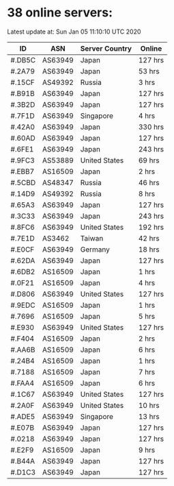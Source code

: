 # 38 online servers:

Latest update at: Sun Jan 05 11:10:10 UTC 2020

| ID | ASN | Server Country | Online |
| -- | --- | -------------- | ------ |
| #.DB5C | AS63949 | Japan | 127 hrs |
| #.2A79 | AS63949 | Japan | 53 hrs |
| #.15CF | AS49392 | Russia | 3 hrs |
| #.B91B | AS63949 | Japan | 127 hrs |
| #.3B2D | AS63949 | Japan | 127 hrs |
| #.7F1D | AS63949 | Singapore | 4 hrs |
| #.42A0 | AS63949 | Japan | 330 hrs |
| #.60AD | AS63949 | Japan | 127 hrs |
| #.6FE1 | AS63949 | Japan | 243 hrs |
| #.9FC3 | AS53889 | United States | 69 hrs |
| #.EBB7 | AS16509 | Japan | 2 hrs |
| #.5CBD | AS48347 | Russia | 46 hrs |
| #.14D9 | AS49392 | Russia | 8 hrs |
| #.65A3 | AS63949 | Japan | 127 hrs |
| #.3C33 | AS63949 | Japan | 243 hrs |
| #.8FC6 | AS63949 | United States | 192 hrs |
| #.7E1D | AS3462 | Taiwan | 42 hrs |
| #.E0CF | AS63949 | Germany | 18 hrs |
| #.62DA | AS63949 | Japan | 127 hrs |
| #.6DB2 | AS16509 | Japan | 1 hrs |
| #.0F21 | AS16509 | Japan | 4 hrs |
| #.D806 | AS63949 | United States | 127 hrs |
| #.9EDC | AS16509 | Japan | 1 hrs |
| #.7696 | AS16509 | Japan | 5 hrs |
| #.E930 | AS63949 | United States | 127 hrs |
| #.F404 | AS16509 | Japan | 2 hrs |
| #.AA6B | AS16509 | Japan | 6 hrs |
| #.24B4 | AS16509 | Japan | 1 hrs |
| #.7188 | AS16509 | Japan | 7 hrs |
| #.FAA4 | AS16509 | Japan | 6 hrs |
| #.1C67 | AS63949 | United States | 127 hrs |
| #.2A0F | AS63949 | United States | 10 hrs |
| #.ADE5 | AS63949 | Singapore | 13 hrs |
| #.E07B | AS63949 | Japan | 127 hrs |
| #.0218 | AS63949 | Japan | 127 hrs |
| #.E2F9 | AS16509 | Japan | 9 hrs |
| #.B44A | AS63949 | Japan | 127 hrs |
| #.D1C3 | AS63949 | Japan | 127 hrs |

